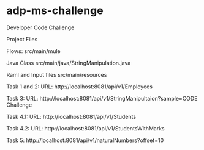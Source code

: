 # adp-ms-challenge
Developer Code Challenge

Project Files


Flows: 
src/main/mule

Java Class
src/main/java/StringManipulation.java

Raml and Input files
src/main/resources


Task 1 and 2:
URL: http://localhost:8081/api/v1/Employees

Task 3:
URL: http://localhost:8081/api/v1/StringManipultaion?sample=CODE Challenge

Task 4.1:
URL: http://localhost:8081/api/v1/Students

Task 4.2:
URL: http://localhost:8081/api/v1/StudentsWithMarks

Task 5:
http://localhost:8081/api/v1/naturalNumbers?offset=10
